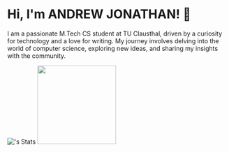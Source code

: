 # Hi, I'm ANDREW JONATHAN! 👋

I am a passionate M.Tech CS student at TU Clausthal, driven by a curiosity for technology and a love for writing. My journey involves delving into the world of computer science, exploring new ideas, and sharing my insights with the community.

![<andrew2k4>'s Stats](https://github-readme-stats.vercel.app/api?username=andrew2k4&theme=vue-dark&show_icons=true&hide_border=true&count_private=true)
<img height="180em" src="https://github-readme-stats.vercel.app/api/top-langs/?username=andrew2k4&layout=compact&text_color=daf7dc&bg_color=151515&hide=css,html,php"/>
